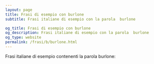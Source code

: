 ```yaml
---
layout: page
title: Frasi di esempio con burlone 
subtitle: Frasi italiane di esempio con la parola  burlone

og_title: Frasi di esempio con burlone 
og_description: Frasi italiane di esempio con la parola  burlone
og_type: website
permalink: /frasi/b/burlone.html
---
```


Frasi italiane di esempio contenenti la parola burlone:


